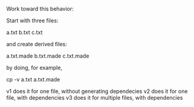Work toward this behavior:

Start with three files:

 a.txt
 b.txt
 c.txt

and create derived files:

 a.txt.made
 b.txt.made
 c.txt.made

by doing, for example,

 cp -v a.txt a.txt.made

v1 does it for one file, without generating dependecies
v2 does it for one file, with dependencies
v3 does it for multiple files, with dependencies
